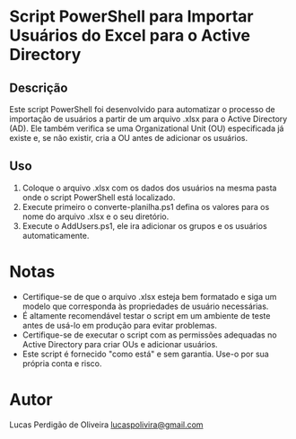 # Script PowerShell para Importar Usuários do Excel para o Active Directory
## Descrição
Este script PowerShell foi desenvolvido para automatizar o processo de importação de usuários a partir de um arquivo .xlsx para o Active Directory (AD). Ele também verifica se uma Organizational Unit (OU) especificada já existe e, se não existir, cria a OU antes de adicionar os usuários.

## Uso
1. Coloque o arquivo .xlsx com os dados dos usuários na mesma pasta onde o script PowerShell está localizado.
2. Execute primeiro o converte-planilha.ps1 defina os valores para os nome do arquivo .xlsx e o seu diretório.
3. Execute o AddUsers.ps1, ele ira adicionar os grupos e os usuários automaticamente.

# Notas
* Certifique-se de que o arquivo .xlsx esteja bem formatado e siga um modelo que corresponda às propriedades de usuário necessárias.
* É altamente recomendável testar o script em um ambiente de teste antes de usá-lo em produção para evitar problemas.
* Certifique-se de executar o script com as permissões adequadas no Active Directory para criar OUs e adicionar usuários.
* Este script é fornecido "como está" e sem garantia. Use-o por sua própria conta e risco.

# Autor
Lucas Perdigão de Oliveira
lucaspolivira@gmail.com
